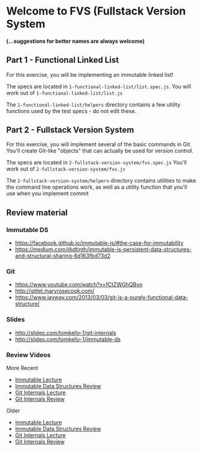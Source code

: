 # Welcome to FVS (Fullstack Version System
#### (...suggestions for better names are always welcome)

## Part 1 - Functional Linked List

For this exercise, you will be implementing an immutable linked list!

The specs are located in `1-functional-linked-list/list.spec.js`.
You will work out of `1-functional-linked-list/list.js`

The `1-functional-linked-list/helpers` directory contains a few utility functions used by the test specs - do not edit these.

## Part 2 - Fullstack Version System

For this exercise, you will implement several of the basic commands in Git.
You'll create Git-like "objects" that can actually be used for version control.

The specs are located in `2-fullstack-version-system/fvs.spec.js`
You'll work out of `2-fullstack-version-system/fvs.js`

The `2-fullstack-version-system/helpers` directory contains utilities to make the command line operations work,
as well as a utility function that you'll use when you implement commit

## Review material

### Immutable DS
* https://facebook.github.io/immutable-js/#the-case-for-immutability
* https://medium.com/@dtinth/immutable-js-persistent-data-structures-and-structural-sharing-6d163fbd73d2

### Git
* https://www.youtube.com/watch?v=fCtZWGhQBvo
* http://gitlet.maryrosecook.com/
* https://www.jayway.com/2013/03/03/git-is-a-purely-functional-data-structure/

### Slides

- http://slides.com/tomkelly-1/git-internals
- http://slides.com/tomkelly-1/immutable-ds

### Review Videos

More Recent
- [Immutable Lecture](https://youtu.be/Bo5PWFzD5SI)
- [Immutable Data Structures Review](https://youtu.be/zBnGh8oGlow)
- [Git Internals Lecture](https://youtu.be/RX8FBn36-JU)
- [Git Internals Review](https://youtu.be/azuCqmK1ES0)

Older
- [Immutable Lecture](https://www.youtube.com/watch?v=djndeiamU4Q)
- [Immutable Data Structures Review](https://www.youtube.com/watch?v=XREbkRSlZ9M)
- [Git Internals Lecture](https://www.youtube.com/watch?v=2P2sVH3LY0c)
- [Git Internals Review](https://www.youtube.com/watch?v=pC9vPJxs1kQ)
